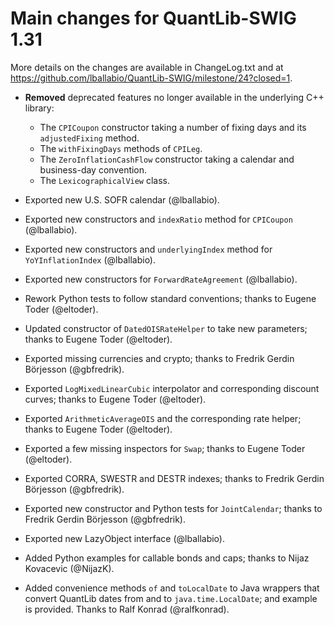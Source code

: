 
Main changes for QuantLib-SWIG 1.31
===================================

More details on the changes are available in ChangeLog.txt and at
<https://github.com/lballabio/QuantLib-SWIG/milestone/24?closed=1>.

- **Removed** deprecated features no longer available in the
  underlying C++ library:
  - The `CPICoupon` constructor taking a number of fixing days and its
    `adjustedFixing` method.
  - The `withFixingDays` methods of `CPILeg`.
  - The `ZeroInflationCashFlow` constructor taking a calendar and
    business-day convention.
  - The `LexicographicalView` class.

- Exported new U.S. SOFR calendar (@lballabio).

- Exported new constructors and `indexRatio` method for `CPICoupon`
  (@lballabio).

- Exported new constructors and `underlyingIndex` method for
  `YoYInflationIndex` (@lballabio).

- Exported new constructors for `ForwardRateAgreement` (@lballabio).

- Rework Python tests to follow standard conventions; thanks to Eugene
  Toder (@eltoder).

- Updated constructor of `DatedOISRateHelper` to take new parameters;
  thanks to Eugene Toder (@eltoder).

- Exported missing currencies and crypto; thanks to Fredrik Gerdin
  Börjesson (@gbfredrik).

- Exported `LogMixedLinearCubic` interpolator and corresponding
  discount curves; thanks to Eugene Toder (@eltoder).

- Exported `ArithmeticAverageOIS` and the corresponding rate helper;
  thanks to Eugene Toder (@eltoder).

- Exported a few missing inspectors for `Swap`; thanks to Eugene Toder
  (@eltoder).

- Exported CORRA, SWESTR and DESTR indexes; thanks to Fredrik Gerdin
  Börjesson (@gbfredrik).

- Exported new constructor and Python tests for `JointCalendar`;
  thanks to Fredrik Gerdin Börjesson (@gbfredrik).

- Exported new LazyObject interface (@lballabio).

- Added Python examples for callable bonds and caps; thanks to Nijaz
  Kovacevic (@NijazK).

- Added convenience methods `of` and `toLocalDate` to Java wrappers
  that convert QuantLib dates from and to `java.time.LocalDate`; and
  example is provided.  Thanks to Ralf Konrad (@ralfkonrad).
